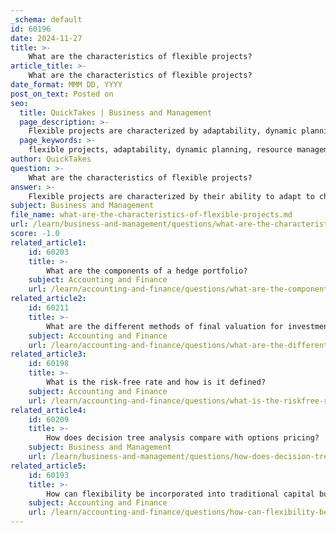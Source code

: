 ```yaml
---
_schema: default
id: 60196
date: 2024-11-27
title: >-
    What are the characteristics of flexible projects?
article_title: >-
    What are the characteristics of flexible projects?
date_format: MMM DD, YYYY
post_on_text: Posted on
seo:
  title: QuickTakes | Business and Management
  page_description: >-
    Flexible projects are characterized by adaptability, dynamic planning, effective resource management, strong team collaboration, a customer-centric approach, robust risk management practices, and the incorporation of flexible decision-making frameworks.
  page_keywords: >-
    flexible projects, adaptability, dynamic planning, resource management, team collaboration, customer focus, risk management, real options, decision-making framework, project management
author: QuickTakes
question: >-
    What are the characteristics of flexible projects?
answer: >-
    Flexible projects are characterized by their ability to adapt to changing conditions and stakeholder needs throughout the project lifecycle. Here are some key characteristics of flexible projects:\n\n1. **Adaptability**: Flexible projects can quickly respond to unforeseen challenges, shifting priorities, and evolving stakeholder expectations. This adaptability is crucial in environments where uncertainty is prevalent.\n\n2. **Dynamic Planning**: Unlike traditional project management, which often relies on static plans, flexible projects involve continuous reassessment and adjustment of plans. This includes revisiting project goals and timelines regularly to ensure alignment with current conditions.\n\n3. **Resource Management**: Flexible planning allows project managers to organize workloads and resources more effectively. This includes spreading out demand peaks and troughs, which leads to more consistent cash flow and scheduling.\n\n4. **Team Collaboration**: Successful flexible projects emphasize close collaboration among team members. This collaborative approach ensures that everyone is informed and can contribute to adjustments as needed.\n\n5. **Customer Focus**: Flexibility ensures that the project can better align with the unique needs of each client. This customer-centric approach allows for modifications in deliverables that may not have been anticipated at the project's outset.\n\n6. **Risk Management**: Flexible projects are better equipped to handle risks. By anticipating potential setbacks and training team members to respond effectively, these projects can maintain quality and meet deadlines even when challenges arise.\n\n7. **Incorporation of Real Options**: The real options approach in investment project evaluation appreciates the value of managerial flexibility. It allows for the consideration of various future decisions that can enhance the project's value, recognizing that managerial choices can significantly influence outcomes.\n\n8. **Decision-Making Framework**: Flexible projects often utilize decision tree analysis to model managerial flexibility. This framework helps in visualizing potential future decisions and their impacts on project valuation.\n\nIn summary, flexible projects are designed to be responsive and resilient, allowing project managers to navigate uncertainties while maintaining project integrity and efficiency. This flexibility not only enhances the likelihood of project success but also maximizes the potential for improved returns on investment.
subject: Business and Management
file_name: what-are-the-characteristics-of-flexible-projects.md
url: /learn/business-and-management/questions/what-are-the-characteristics-of-flexible-projects
score: -1.0
related_article1:
    id: 60203
    title: >-
        What are the components of a hedge portfolio?
    subject: Accounting and Finance
    url: /learn/accounting-and-finance/questions/what-are-the-components-of-a-hedge-portfolio
related_article2:
    id: 60211
    title: >-
        What are the different methods of final valuation for investment projects?
    subject: Accounting and Finance
    url: /learn/accounting-and-finance/questions/what-are-the-different-methods-of-final-valuation-for-investment-projects
related_article3:
    id: 60198
    title: >-
        What is the risk-free rate and how is it defined?
    subject: Accounting and Finance
    url: /learn/accounting-and-finance/questions/what-is-the-riskfree-rate-and-how-is-it-defined
related_article4:
    id: 60209
    title: >-
        How does decision tree analysis compare with options pricing?
    subject: Business and Management
    url: /learn/business-and-management/questions/how-does-decision-tree-analysis-compare-with-options-pricing
related_article5:
    id: 60193
    title: >-
        How can flexibility be incorporated into traditional capital budgeting techniques?
    subject: Accounting and Finance
    url: /learn/accounting-and-finance/questions/how-can-flexibility-be-incorporated-into-traditional-capital-budgeting-techniques
---
```


&nbsp;